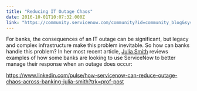 ```yaml
---
title: "Reducing IT Outage Chaos"
date: 2016-10-01T10:07:32.000Z
link: "https://community.servicenow.com/community?id=community_blog&sys_id=00ecaa65dbd0dbc01dcaf3231f96196f"
---
```

<p>For banks, the consequences of an IT outage can be significant, but legacy and complex infrastructure make this problem inevitable. So how can banks handle this problem? In her most recent article, <a title="" _jive_internal="true" href="https://ca.linkedin.com/in/juliasmithconsultant" rel="nofollow" target="_blank">Julia Smith</a> reviews examples of how some banks are looking to use ServiceNow to better manage their response when an outage does occur:</p><p></p><p><a href="https://www.linkedin.com/pulse/how-servicenow-can-reduce-outage-chaos-across-banking-julia-smith?trk=prof-post" title="https://www.linkedin.com/pulse/how-servicenow-can-reduce-outage-chaos-across-banking-julia-smith?trk=prof-post">https://www.linkedin.com/pulse/how-servicenow-can-reduce-outage-chaos-across-banking-julia-smith?trk=prof-post</a> </p>